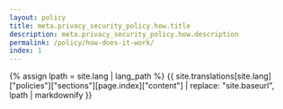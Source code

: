 ```yaml
---
layout: policy
title: meta.privacy_security_policy.how.title
description: meta.privacy_security_policy.how.description
permalink: /policy/how-does-it-work/
index: 1
---
```

{% assign lpath = site.lang | lang_path %}
{{ site.translations[site.lang]["policies"]["sections"][page.index]["content"] | replace: "site.baseurl", lpath | markdownify }}
